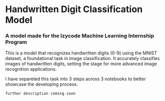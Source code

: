 # Handwritten Digit Classification Model

### A model made for the Izycode Machine Learning Internship Program

This is a model that recognizes handwritten digits (0-9) using the MNIST dataset, a foundational task in image classification. It accurately classifies images of handwritten digits, setting the stage for more advanced image
recognition applications.

I have separeted this task into 3 steps across 3 notebooks to better showcase the developing process.

```
further description coming soon
```